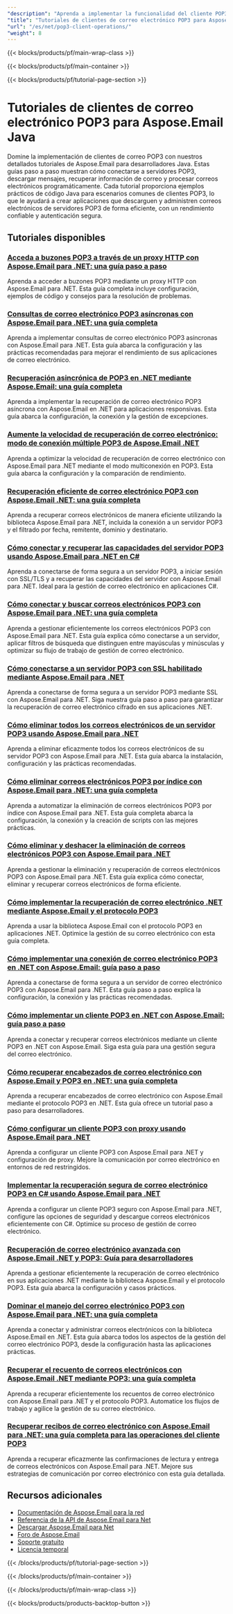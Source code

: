 ```yaml
---
"description": "Aprenda a implementar la funcionalidad del cliente POP3, descargar mensajes y procesar correos electrónicos de servidores POP3 con Aspose.Email para Java."
"title": "Tutoriales de clientes de correo electrónico POP3 para Aspose.Email Java"
"url": "/es/net/pop3-client-operations/"
"weight": 8
---
```


{{< blocks/products/pf/main-wrap-class >}}

{{< blocks/products/pf/main-container >}}

{{< blocks/products/pf/tutorial-page-section >}}
# Tutoriales de clientes de correo electrónico POP3 para Aspose.Email Java

Domine la implementación de clientes de correo POP3 con nuestros detallados tutoriales de Aspose.Email para desarrolladores Java. Estas guías paso a paso muestran cómo conectarse a servidores POP3, descargar mensajes, recuperar información de correo y procesar correos electrónicos programáticamente. Cada tutorial proporciona ejemplos prácticos de código Java para escenarios comunes de clientes POP3, lo que le ayudará a crear aplicaciones que descarguen y administren correos electrónicos de servidores POP3 de forma eficiente, con un rendimiento confiable y autenticación segura.

## Tutoriales disponibles

### [Acceda a buzones POP3 a través de un proxy HTTP con Aspose.Email para .NET: una guía paso a paso](./aspose-email-dotnet-pop3-http-proxy-integration/)
Aprenda a acceder a buzones POP3 mediante un proxy HTTP con Aspose.Email para .NET. Esta guía completa incluye configuración, ejemplos de código y consejos para la resolución de problemas.

### [Consultas de correo electrónico POP3 asíncronas con Aspose.Email para .NET: una guía completa](./asynchronous-pop3-email-queries-aspose-email-net/)
Aprenda a implementar consultas de correo electrónico POP3 asíncronas con Aspose.Email para .NET. Esta guía abarca la configuración y las prácticas recomendadas para mejorar el rendimiento de sus aplicaciones de correo electrónico.

### [Recuperación asincrónica de POP3 en .NET mediante Aspose.Email: una guía completa](./asynchronous-pop3-retrieval-aspose-email-net/)
Aprenda a implementar la recuperación de correo electrónico POP3 asíncrona con Aspose.Email en .NET para aplicaciones responsivas. Esta guía abarca la configuración, la conexión y la gestión de excepciones.

### [Aumente la velocidad de recuperación de correo electrónico: modo de conexión múltiple POP3 de Aspose.Email .NET](./aspose-email-net-pop3-performance-enhancement/)
Aprenda a optimizar la velocidad de recuperación de correo electrónico con Aspose.Email para .NET mediante el modo multiconexión en POP3. Esta guía abarca la configuración y la comparación de rendimiento.

### [Recuperación eficiente de correo electrónico POP3 con Aspose.Email .NET: una guía completa](./aspose-email-net-pop3-retrieval-guide/)
Aprenda a recuperar correos electrónicos de manera eficiente utilizando la biblioteca Aspose.Email para .NET, incluida la conexión a un servidor POP3 y el filtrado por fecha, remitente, dominio y destinatario.

### [Cómo conectar y recuperar las capacidades del servidor POP3 usando Aspose.Email para .NET en C#](./connect-retrieve-pop3-server-capabilities-aspose-email-dotnet/)
Aprenda a conectarse de forma segura a un servidor POP3, a iniciar sesión con SSL/TLS y a recuperar las capacidades del servidor con Aspose.Email para .NET. Ideal para la gestión de correo electrónico en aplicaciones C#.

### [Cómo conectar y buscar correos electrónicos POP3 con Aspose.Email para .NET: una guía completa](./aspose-email-net-pop3-connection-search/)
Aprenda a gestionar eficientemente los correos electrónicos POP3 con Aspose.Email para .NET. Esta guía explica cómo conectarse a un servidor, aplicar filtros de búsqueda que distinguen entre mayúsculas y minúsculas y optimizar su flujo de trabajo de gestión de correo electrónico.

### [Cómo conectarse a un servidor POP3 con SSL habilitado mediante Aspose.Email para .NET](./connect-to-ssl-pop3-server-aspose-email-net/)
Aprenda a conectarse de forma segura a un servidor POP3 mediante SSL con Aspose.Email para .NET. Siga nuestra guía paso a paso para garantizar la recuperación de correo electrónico cifrado en sus aplicaciones .NET.

### [Cómo eliminar todos los correos electrónicos de un servidor POP3 usando Aspose.Email para .NET](./delete-all-pop3-emails-aspose-net/)
Aprenda a eliminar eficazmente todos los correos electrónicos de su servidor POP3 con Aspose.Email para .NET. Esta guía abarca la instalación, configuración y las prácticas recomendadas.

### [Cómo eliminar correos electrónicos POP3 por índice con Aspose.Email para .NET: una guía completa](./delete-pop3-emails-using-aspose-email-net/)
Aprenda a automatizar la eliminación de correos electrónicos POP3 por índice con Aspose.Email para .NET. Esta guía completa abarca la configuración, la conexión y la creación de scripts con las mejores prácticas.

### [Cómo eliminar y deshacer la eliminación de correos electrónicos POP3 con Aspose.Email para .NET](./pop3-email-deletion-undeletion-aspose-dotnet/)
Aprenda a gestionar la eliminación y recuperación de correos electrónicos POP3 con Aspose.Email para .NET. Esta guía explica cómo conectar, eliminar y recuperar correos electrónicos de forma eficiente.

### [Cómo implementar la recuperación de correo electrónico .NET mediante Aspose.Email y el protocolo POP3](./implement-dotnet-email-retrieval-aspose-email-pop3/)
Aprenda a usar la biblioteca Aspose.Email con el protocolo POP3 en aplicaciones .NET. Optimice la gestión de su correo electrónico con esta guía completa.

### [Cómo implementar una conexión de correo electrónico POP3 en .NET con Aspose.Email: guía paso a paso](./implement-pop3-email-connection-net-aspose-email/)
Aprenda a conectarse de forma segura a un servidor de correo electrónico POP3 con Aspose.Email para .NET. Esta guía paso a paso explica la configuración, la conexión y las prácticas recomendadas.

### [Cómo implementar un cliente POP3 en .NET con Aspose.Email: guía paso a paso](./implement-pop3-client-aspose-email-dotnet/)
Aprenda a conectar y recuperar correos electrónicos mediante un cliente POP3 en .NET con Aspose.Email. Siga esta guía para una gestión segura del correo electrónico.

### [Cómo recuperar encabezados de correo electrónico con Aspose.Email y POP3 en .NET: una guía completa](./aspose-email-net-retrieve-email-headers-pop3/)
Aprenda a recuperar encabezados de correo electrónico con Aspose.Email mediante el protocolo POP3 en .NET. Esta guía ofrece un tutorial paso a paso para desarrolladores.

### [Cómo configurar un cliente POP3 con proxy usando Aspose.Email para .NET](./setup-pop3-client-proxy-aspose-email-net/)
Aprenda a configurar un cliente POP3 con Aspose.Email para .NET y configuración de proxy. Mejore la comunicación por correo electrónico en entornos de red restringidos.

### [Implementar la recuperación segura de correo electrónico POP3 en C# usando Aspose.Email para .NET](./secure-pop3-email-retrieval-aspose-csharp/)
Aprenda a configurar un cliente POP3 seguro con Aspose.Email para .NET, configure las opciones de seguridad y descargue correos electrónicos eficientemente con C#. Optimice su proceso de gestión de correo electrónico.

### [Recuperación de correo electrónico avanzada con Aspose.Email .NET y POP3: Guía para desarrolladores](./mastering-email-retrieval-aspose-dotnet-pop3-client/)
Aprenda a gestionar eficientemente la recuperación de correo electrónico en sus aplicaciones .NET mediante la biblioteca Aspose.Email y el protocolo POP3. Esta guía abarca la configuración y casos prácticos.

### [Dominar el manejo del correo electrónico POP3 con Aspose.Email para .NET: una guía completa](./pop3-email-handling-aspose-email-dotnet/)
Aprenda a conectar y administrar correos electrónicos con la biblioteca Aspose.Email en .NET. Esta guía abarca todos los aspectos de la gestión del correo electrónico POP3, desde la configuración hasta las aplicaciones prácticas.

### [Recuperar el recuento de correos electrónicos con Aspose.Email .NET mediante POP3: una guía completa](./aspose-email-net-pop3-email-count-retrieval/)
Aprenda a recuperar eficientemente los recuentos de correo electrónico con Aspose.Email para .NET y el protocolo POP3. Automatice los flujos de trabajo y agilice la gestión de su correo electrónico.

### [Recuperar recibos de correo electrónico con Aspose.Email para .NET: una guía completa para las operaciones del cliente POP3](./retrieve-email-receipts-aspose-net/)
Aprenda a recuperar eficazmente las confirmaciones de lectura y entrega de correos electrónicos con Aspose.Email para .NET. Mejore sus estrategias de comunicación por correo electrónico con esta guía detallada.

## Recursos adicionales

- [Documentación de Aspose.Email para la red](https://docs.aspose.com/email/net/)
- [Referencia de la API de Aspose.Email para Net](https://reference.aspose.com/email/net/)
- [Descargar Aspose.Email para Net](https://releases.aspose.com/email/net/)
- [Foro de Aspose.Email](https://forum.aspose.com/c/email)
- [Soporte gratuito](https://forum.aspose.com/)
- [Licencia temporal](https://purchase.aspose.com/temporary-license/)

{{< /blocks/products/pf/tutorial-page-section >}}

{{< /blocks/products/pf/main-container >}}

{{< /blocks/products/pf/main-wrap-class >}}

{{< blocks/products/products-backtop-button >}}